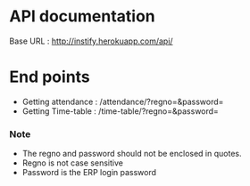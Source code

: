 # API documentation

Base URL : http://instify.herokuapp.com/api/

# End points

* Getting attendance : /attendance/?regno=<REGNO>&password=<PASSWORD>
* Getting Time-table : /time-table/?regno=<REGNO>&password=<PASSWORD>

### Note

* The regno and password should not be enclosed in quotes.
* Regno is not case sensitive
* Password is the ERP login password
